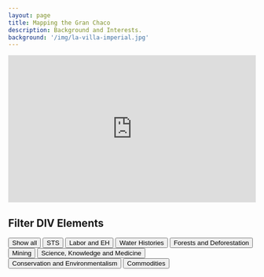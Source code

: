 ```yaml
---
layout: page
title: Mapping the Gran Chaco
description: Background and Interests.
background: '/img/la-villa-imperial.jpg'
---
```

<iframe src="https://api.mapbox.com/styles/v1/cmcquilkin/cjtajxpw819ib1fma0wss7su6.html?fresh=true&title=true&access_token=pk.eyJ1IjoiY21jcXVpbGtpbiIsImEiOiJjanJoMWI0ZG0wMnZpM3l0MHM0bWVlbGFpIn0.RuixYRSV3hkcp2C3jMAbhA#2.1/-22.476997/-59.596439/0" width="100%" height ="300px" frameborder="0"></iframe>

<html>
<style>
.filterDiv {
  float: left;
  background-color: #2196F3;
  color: #ffffff;
  width: 100px;
  line-height: 100px;
  text-align: center;
  margin: 2px;
  display: none;
}

.show {
  display: block;
}

.container {
  margin-top: 20px;
  overflow: hidden;
}

<!--Style the buttons -->
.btn {
  border: none;
  outline: none;
  padding: 12px 16px;
  background-color: #f1f1f1;
  cursor: pointer;
}

.btn:hover {
  background-color: #ddd;
}

.btn.active {
  background-color: #666;
  color: white;
}
</style>
<body>

<h2>Filter DIV Elements</h2>

<div id="myBtnContainer">
  <button class="btn active" onclick="filterSelection('all')"> Show all</button>
  <button class="btn" onclick="filterSelection('sts')"> STS</button>
  <button class="btn" onclick="filterSelection('labor')"> Labor and EH</button>
  <button class="btn" onclick="filterSelection('water')"> Water Histories</button>
  <button class="btn" onclick="filterSelection('forests')"> Forests and Deforestation</button>
  <button class="btn" onclick="filterSelection('mining')"> Mining</button>
  <button class="btn" onclick="filterSelection('scimed')"> Science, Knowledge and Medicine</button>
  <button class="btn" onclick="filterSelection('conservation')"> Conservation and Environmentalism</button>
  <button class="btn" onclick="filterSelection('commodities')"> Commodities</button>
</div>

<div class="container">
  <div class="filterDiv scimed">Science in the Vanished Arcadia</div>
  <div class="filterDiv sts">Networking Peripheries</div>
  <div class="filterDiv cars">Volvo</div>
  <div class="filterDiv colors">Red</div>
  <div class="filterDiv cars animals">Mustang</div>
  <div class="filterDiv colors">Blue</div>
  <div class="filterDiv animals">Cat</div>
  <div class="filterDiv animals">Dog</div>
  <div class="filterDiv fruits">Melon</div>
  <div class="filterDiv fruits animals">Kiwi</div>
  <div class="filterDiv fruits">Banana</div>
  <div class="filterDiv fruits">Lemon</div>
  <div class="filterDiv animals">Cow</div>
</div>

<script>
filterSelection("all")
function filterSelection(c) {
  var x, i;
  x = document.getElementsByClassName("filterDiv");
  if (c == "all") c = "";
  for (i = 0; i < x.length; i++) {
    w3RemoveClass(x[i], "show");
    if (x[i].className.indexOf(c) > -1) w3AddClass(x[i], "show");
  }
}

function w3AddClass(element, name) {
  var i, arr1, arr2;
  arr1 = element.className.split(" ");
  arr2 = name.split(" ");
  for (i = 0; i < arr2.length; i++) {
    if (arr1.indexOf(arr2[i]) == -1) {element.className += " " + arr2[i];}
  }
}

function w3RemoveClass(element, name) {
  var i, arr1, arr2;
  arr1 = element.className.split(" ");
  arr2 = name.split(" ");
  for (i = 0; i < arr2.length; i++) {
    while (arr1.indexOf(arr2[i]) > -1) {
      arr1.splice(arr1.indexOf(arr2[i]), 1);     
    }
  }
  element.className = arr1.join(" ");
}

// Add active class to the current button (highlight it)
var btnContainer = document.getElementById("myBtnContainer");
var btns = btnContainer.getElementsByClassName("btn");
for (var i = 0; i < btns.length; i++) {
  btns[i].addEventListener("click", function(){
    var current = document.getElementsByClassName("active");
    current[0].className = current[0].className.replace(" active", "");
    this.className += " active";
  });
}
</script>

</body>
</html>
